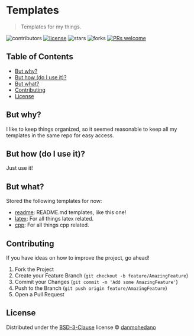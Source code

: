 # Templates

> Templates for my things.


<!-- Project Shields -->
![contributors](https://img.shields.io/github/contributors/danmohedano/templates.svg?style=flat-square) [![license](https://img.shields.io/github/license/danmohedano/templates.svg?style=flat-square)](https://github.com/danmohedano/templates/blob/master/LICENSE) ![stars](https://img.shields.io/github/stars/danmohedano/templates.svg?style=flat-square) ![forks](https://img.shields.io/github/forks/danmohedano/templates.svg?style=flat-square) [![PRs welcome](https://img.shields.io/badge/PRs-welcome!-green.svg)](https://github.com/danmohedano/templates/issues)

<!-- TOC -->
## Table of Contents

- [But why?](#but-why)
- [But how (do I use it)?](#but-how-do-i-use-it)
- [But what?](#but-what)
- [Contributing](#contributing)
- [License](#license)

## But why?

I like to keep things organized, so it seemed reasonable to keep all my templates in the same repo for easy access.

## But how (do I use it)?

Just use it!

## But what?

Stored the following templates for now:
- [readme](https://github.com/danmohedano/templates/blob/master/readme/): README.md templates, like this one! 
- [latex](https://github.com/danmohedano/templates/blob/master/latex/): For all things latex related.
- [cpp](https://github.com/danmohedano/templates/blob/master/cpp/): For all things cpp related.

## Contributing

If you have ideas on how to improve the project, go ahead!

1. Fork the Project
2. Create your Feature Branch (`git checkout -b feature/AmazingFeature`)
3. Commit your Changes (`git commit -m 'Add some AmazingFeature'`)
4. Push to the Branch (`git push origin feature/AmazingFeature`)
5. Open a Pull Request

## License

Distributed under the [BSD-3-Clause](https://github.com/danmohedano/templates/blob/master/LICENSE) license © [danmohedano](https://github.com/danmohedano)